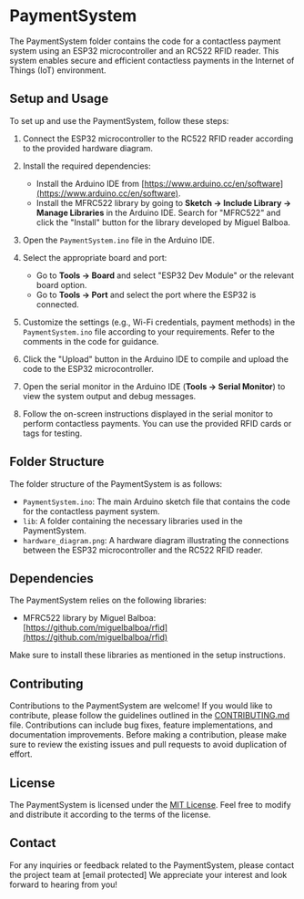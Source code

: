 # PaymentSystem

The PaymentSystem folder contains the code for a contactless payment system using an ESP32 microcontroller and an RC522 RFID reader. This system enables secure and efficient contactless payments in the Internet of Things (IoT) environment.

## Setup and Usage

To set up and use the PaymentSystem, follow these steps:

1. Connect the ESP32 microcontroller to the RC522 RFID reader according to the provided hardware diagram.

2. Install the required dependencies:
   - Install the Arduino IDE from [https://www.arduino.cc/en/software](https://www.arduino.cc/en/software).
   - Install the MFRC522 library by going to **Sketch -> Include Library -> Manage Libraries** in the Arduino IDE. Search for "MFRC522" and click the "Install" button for the library developed by Miguel Balboa.

3. Open the `PaymentSystem.ino` file in the Arduino IDE.

4. Select the appropriate board and port:
   - Go to **Tools -> Board** and select "ESP32 Dev Module" or the relevant board option.
   - Go to **Tools -> Port** and select the port where the ESP32 is connected.

5. Customize the settings (e.g., Wi-Fi credentials, payment methods) in the `PaymentSystem.ino` file according to your requirements. Refer to the comments in the code for guidance.

6. Click the "Upload" button in the Arduino IDE to compile and upload the code to the ESP32 microcontroller.

7. Open the serial monitor in the Arduino IDE (**Tools -> Serial Monitor**) to view the system output and debug messages.

8. Follow the on-screen instructions displayed in the serial monitor to perform contactless payments. You can use the provided RFID cards or tags for testing.

## Folder Structure

The folder structure of the PaymentSystem is as follows:

- `PaymentSystem.ino`: The main Arduino sketch file that contains the code for the contactless payment system.
- `lib`: A folder containing the necessary libraries used in the PaymentSystem.
- `hardware_diagram.png`: A hardware diagram illustrating the connections between the ESP32 microcontroller and the RC522 RFID reader.

## Dependencies

The PaymentSystem relies on the following libraries:

- MFRC522 library by Miguel Balboa: [https://github.com/miguelbalboa/rfid](https://github.com/miguelbalboa/rfid)

Make sure to install these libraries as mentioned in the setup instructions.

## Contributing

Contributions to the PaymentSystem are welcome! If you would like to contribute, please follow the guidelines outlined in the [CONTRIBUTING.md](link-to-contributing-file) file. Contributions can include bug fixes, feature implementations, and documentation improvements. Before making a contribution, please make sure to review the existing issues and pull requests to avoid duplication of effort.

## License

The PaymentSystem is licensed under the [MIT License](link-to-license-file). Feel free to modify and distribute it according to the terms of the license.

## Contact

For any inquiries or feedback related to the PaymentSystem, please contact the project team at [email protected] We appreciate your interest and look forward to hearing from you!

